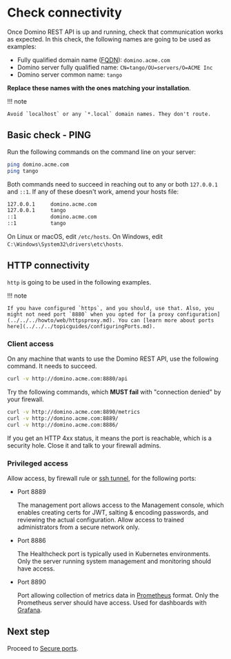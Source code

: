# Check connectivity

Once Domino REST API is up and running, check that communication works as expected. In this check, the following names are going to be used as examples:

- Fully qualified domain name ([FQDN](https://en.wikipedia.org/wiki/Fully_qualified_domain_name)): `domino.acme.com`
- Domino server fully qualified name: `CN=tango/OU=servers/O=ACME Inc`
- Domino server common name: `tango`

**Replace these names with the ones matching your installation**.

!!! note

    Avoid `localhost` or any `*.local` domain names. They don't route.

## Basic check - PING

Run the following commands on the command line on your server:

```bash
ping domino.acme.com
ping tango
```

Both commands need to succeed in reaching out to any or both `127.0.0.1` and `::1`. If any of these doesn't work, amend your hosts file:

```bash
127.0.0.1     domino.acme.com
127.0.0.1     tango
::1           domino.acme.com
::1           tango
```

On Linux or macOS, edit `/etc/hosts`. On Windows, edit `C:\Windows\System32\drivers\etc\hosts`.

## HTTP connectivity

`http` is going to be used in the following examples.

!!! note

    If you have configured `https`, and you should, use that. Also, you might not need port `8880` when you opted for [a proxy configuration](../../../howto/web/httpsproxy.md). You can [learn more about ports here](../../../topicguides/configuringPorts.md).

### Client access

On any machine that wants to use the Domino REST API, use the following command. It needs to succeed.

```bash
curl -v http://domino.acme.com:8880/api
```

Try the following commands, which **MUST fail** with "connection denied" by your firewall.

```bash
curl -v http://domino.acme.com:8890/metrics
curl -v http://domino.acme.com:8889/
curl -v http://domino.acme.com:8886/
```

If you get an HTTP 4xx status, it means the port is reachable, which is a security hole. Close it and talk to your firewall admins.

### Privileged access

Allow access, by firewall rule or [ssh tunnel](https://www.ssh.com/academy/ssh/tunneling-example), for the following ports:

- Port 8889

    The management port allows access to the Management console, which enables creating certs for JWT, salting & encoding passwords, and reviewing the actual configuration. Allow access to trained administrators from a secure network only.

- Port 8886

    The Healthcheck port is typically used in Kubernetes environments. Only the server running system management and monitoring should have access.

- Port 8890

    Port allowing collection of metrics data in [Prometheus](https://prometheus.io/) format. Only the Prometheus server should have access. Used for dashboards with [Grafana](https://grafana.com/).

## Next step

Proceed to [Secure ports](secureport.md).

<!--
# Check connectivity

Once your REST API is up and running, check that communication works as expeceted. We will use the following name in this page:

- Fully qualified domain name ([FQDN](https://en.wikipedia.org/wiki/Fully_qualified_domain_name)): `domino.acme.com`

- Domino server fully qualified name: `CN=tango/OU=servers/O=ACME Inc`
- Domino server common name: `tango`

Replace these names with the ones matching your installation.

!!! note "localhost and .local"

    If you want to save yourself some trouble, avoid `localhost` or any `*.local`
    domain names. They don't route.

## Basic check - PING

Run this on a command line on your server:

```bash
ping domino.acme.com
ping tango
```

Both commands need to succeed in reaching out to `127.0.0.1` and/or `::1`. If any of these doesn't work, amend your hosts file:

```bash
127.0.0.1     domino.acme.com
127.0.0.1     tango
::1           domino.acme.com
::1           tango
```

On Linux or macOS, edit `/etc/hosts`, on Windows edit `C:\Windows\System32\drivers\etc\hosts`

## HTTP connectivity

We will use `http` in the following examples, when you have configured `https` (and you should), use that. Also you might not need port `8880` when you opted for [a proxy configuration](../../howto/web/httpsproxy.md). You can [learn more about ports here](../installconfig/configuringPorts.md).

### Client access

On any machine that wants to use the Domino REST API use this command, it needs to succeed:

```bash
curl -v http://domino.acme.com:8880/api
```

Try the following ones and they **MUST fail** with "connection denied" by your firewall

```bash
curl -v http://domino.acme.com:8890/metrics
curl -v http://domino.acme.com:8889/
curl -v http://domino.acme.com:8886/
```

If you get a HTTP 4xx status, it means the port is reachable, which is a security hole, close it. Speak to your firewall admins

### Privileged access

Allow access, by firewall rule or [ssh tunnel](https://www.ssh.com/academy/ssh/tunneling-example) for specific use:

- Port 8889 - Management console: create certs for JWT, salt & encode passwords, review the actual configuration - trained admins from a secure network only
- Port 8886 - Health check: Typically used in Kubernetes environments. Only the server running system mangment/monitoring should have access

- Port 8890 - Metrics data in [Prometheus](https://prometheus.io/) format. Thus only the Prometheus server should have access. Used for dashboards with e.g. [Grafana](https://grafana.com/)

## Let's connect

"feedback.md"

-->